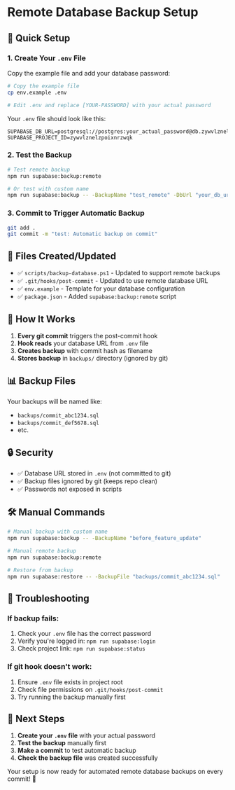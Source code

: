 # Remote Database Backup Setup

## 🚀 Quick Setup

### 1. Create Your `.env` File
Copy the example file and add your database password:

```bash
# Copy the example file
cp env.example .env

# Edit .env and replace [YOUR-PASSWORD] with your actual password
```

Your `.env` file should look like this:
```env
SUPABASE_DB_URL=postgresql://postgres:your_actual_password@db.zywvlznelzpoixnrzwqk.supabase.co:5432/postgres
SUPABASE_PROJECT_ID=zywvlznelzpoixnrzwqk
```

### 2. Test the Backup
```bash
# Test remote backup
npm run supabase:backup:remote

# Or test with custom name
npm run supabase:backup -- -BackupName "test_remote" -DbUrl "your_db_url_here"
```

### 3. Commit to Trigger Automatic Backup
```bash
git add .
git commit -m "test: Automatic backup on commit"
```

## 📁 Files Created/Updated

- ✅ `scripts/backup-database.ps1` - Updated to support remote backups
- ✅ `.git/hooks/post-commit` - Updated to use remote database URL
- ✅ `env.example` - Template for your database configuration
- ✅ `package.json` - Added `supabase:backup:remote` script

## 🔧 How It Works

1. **Every git commit** triggers the post-commit hook
2. **Hook reads** your database URL from `.env` file
3. **Creates backup** with commit hash as filename
4. **Stores backup** in `backups/` directory (ignored by git)

## 📊 Backup Files

Your backups will be named like:
- `backups/commit_abc1234.sql`
- `backups/commit_def5678.sql`
- etc.

## 🔒 Security

- ✅ Database URL stored in `.env` (not committed to git)
- ✅ Backup files ignored by git (keeps repo clean)
- ✅ Passwords not exposed in scripts

## 🛠 Manual Commands

```bash
# Manual backup with custom name
npm run supabase:backup -- -BackupName "before_feature_update"

# Manual remote backup
npm run supabase:backup:remote

# Restore from backup
npm run supabase:restore -- -BackupFile "backups/commit_abc1234.sql"
```

## 🚨 Troubleshooting

### If backup fails:
1. Check your `.env` file has the correct password
2. Verify you're logged in: `npm run supabase:login`
3. Check project link: `npm run supabase:status`

### If git hook doesn't work:
1. Ensure `.env` file exists in project root
2. Check file permissions on `.git/hooks/post-commit`
3. Try running the backup manually first

## 📝 Next Steps

1. **Create your `.env` file** with your actual password
2. **Test the backup** manually first
3. **Make a commit** to test automatic backup
4. **Check the backup file** was created successfully

Your setup is now ready for automated remote database backups on every commit! 🎉 